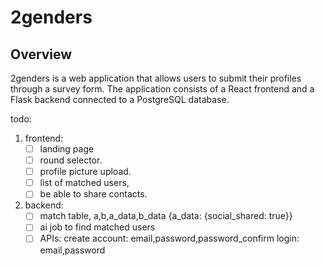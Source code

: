 # 2genders

## Overview

2genders is a web application that allows users to submit their profiles through a survey form. The application consists of a React frontend and a Flask backend connected to a PostgreSQL database.

todo:
1. frontend:
    - [ ] landing page
    - [ ] round selector.
    - [ ] profile picture upload. 
    - [ ] list of matched users, 
    - [ ] be able to share contacts.
2. backend:
    - [ ] match table, a,b,a_data,b_data {a_data: {social_shared: true}}
    - [ ] ai job to find matched users
    - [ ] APIs: 
        create account: email,password,password_confirm
        login: email,password